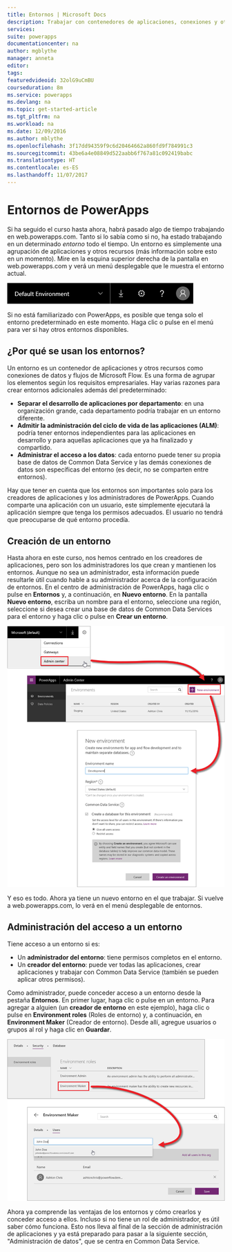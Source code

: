 ```yaml
---
title: Entornos | Microsoft Docs
description: Trabajar con contenedores de aplicaciones, conexiones y otros recursos
services: 
suite: powerapps
documentationcenter: na
author: mgblythe
manager: anneta
editor: 
tags: 
featuredvideoid: 32olG9uCmBU
courseduration: 8m
ms.service: powerapps
ms.devlang: na
ms.topic: get-started-article
ms.tgt_pltfrm: na
ms.workload: na
ms.date: 12/09/2016
ms.author: mblythe
ms.openlocfilehash: 3f17dd94359f9c6d20464662a860fd9f784991c3
ms.sourcegitcommit: 43be6a4e08849d522aabb6f767a81c092419babc
ms.translationtype: HT
ms.contentlocale: es-ES
ms.lasthandoff: 11/07/2017
---
```

# <a name="powerapps-environments"></a>Entornos de PowerApps
Si ha seguido el curso hasta ahora, habrá pasado algo de tiempo trabajando en web.powerapps.com. Tanto si lo sabía como si no, ha estado trabajando en un determinado *entorno* todo el tiempo. Un entorno es simplemente una agrupación de aplicaciones y otros recursos (más información sobre esto en un momento). Mire en la esquina superior derecha de la pantalla en web.powerapps.com y verá un menú desplegable que le muestra el entorno actual.

![Selector del entorno](./media/learning-manage-environments/environment-picker.png)

Si no está familiarizado con PowerApps, es posible que tenga solo el entorno predeterminado en este momento. Haga clic o pulse en el menú para ver si hay otros entornos disponibles.

## <a name="why-use-environments"></a>¿Por qué se usan los entornos?
Un entorno es un contenedor de aplicaciones y otros recursos como conexiones de datos y flujos de Microsoft Flow. Es una forma de agrupar los elementos según los requisitos empresariales. Hay varias razones para crear entornos adicionales además del predeterminado:

* **Separar el desarrollo de aplicaciones por departamento**: en una organización grande, cada departamento podría trabajar en un entorno diferente.
* **Admitir la administración del ciclo de vida de las aplicaciones (ALM)**: podría tener entornos independientes para las aplicaciones en desarrollo y para aquellas aplicaciones que ya ha finalizado y compartido.
* **Administrar el acceso a los datos**: cada entorno puede tener su propia base de datos de Common Data Service y las demás conexiones de datos son específicas del entorno (es decir, no se comparten entre entornos).

Hay que tener en cuenta que los entornos son importantes solo para los creadores de aplicaciones y los administradores de PowerApps. Cuando comparte una aplicación con un usuario, este simplemente ejecutará la aplicación siempre que tenga los permisos adecuados. El usuario no tendrá que preocuparse de qué entorno procedía.

## <a name="create-an-environment"></a>Creación de un entorno
Hasta ahora en este curso, nos hemos centrado en los creadores de aplicaciones, pero son los administradores los que crean y mantienen los entornos. Aunque no sea un administrador, esta información puede resultarle útil cuando hable a su administrador acerca de la configuración de entornos. En el centro de administración de PowerApps, haga clic o pulse en **Entornos** y, a continuación, en **Nuevo entorno**. En la pantalla **Nuevo entorno**, escriba un nombre para el entorno, seleccione una región, seleccione si desea crear una base de datos de Common Data Services para el entorno y haga clic o pulse en **Crear un entorno**.

![Creación de un entorno](./media/learning-manage-environments/create-environment.png)

Y eso es todo. Ahora ya tiene un nuevo entorno en el que trabajar. Si vuelve a web.powerapps.com, lo verá en el menú desplegable de entornos.

## <a name="manage-access-to-an-environment"></a>Administración del acceso a un entorno
Tiene acceso a un entorno si es:

* Un **administrador del entorno**: tiene permisos completos en el entorno.
* Un **creador del entorno**: puede ver todas las aplicaciones, crear aplicaciones y trabajar con Common Data Service (también se pueden aplicar otros permisos).

Como administrador, puede conceder acceso a un entorno desde la pestaña **Entornos**. En primer lugar, haga clic o pulse en un entorno. Para agregar a alguien (un **creador de entorno** en este ejemplo), haga clic o pulse en **Environment roles** (Roles de entorno) y, a continuación, en **Environment Maker** (Creador de entorno). Desde allí, agregue usuarios o grupos al rol y haga clic en **Guardar**.

![Administrar acceso al entorno](./media/learning-manage-environments/environment-access.png)

Ahora ya comprende las ventajas de los entornos y cómo crearlos y conceder acceso a ellos. Incluso si no tiene un rol de administrador, es útil saber cómo funciona. Esto nos lleva al final de la sección de administración de aplicaciones y ya está preparado para pasar a la siguiente sección, "Administración de datos", que se centra en Common Data Service.

